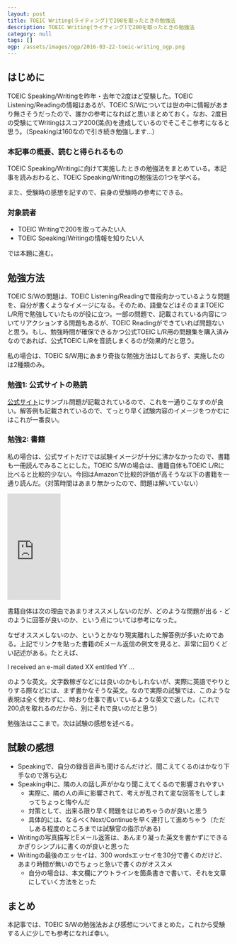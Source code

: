```yaml
---
layout: post
title: TOEIC Writing(ライティング)で200を取ったときの勉強法
description: TOEIC Writing(ライティング)で200を取ったときの勉強法
category: null
tags: []
ogp: /assets/images/ogp/2016-03-22-toeic-writing_ogp.png
---
```


## はじめに

TOEIC Speaking/Writingを昨年・去年で2度ほど受験した。TOEIC Listening/Readingの情報はあるが、TOEIC S/Wについては世の中に情報があまり無さそうだったので、誰かの参考になればと思いまとめておく。なお、2度目の受験にてWritingはスコア200(満点)を達成しているのでそこそこ参考になると思う。（Speakingは160なので引き続き勉強します…）

### 本記事の概要、読むと得られるもの

TOEIC Speaking/Writingに向けて実施したときの勉強法をまとめている。本記事を読みおわると、TOEIC Speaking/Writingの勉強法の1つを学べる。

また、受験時の感想を記すので、自身の受験時の参考にできる。

### 対象読者

- TOEIC Writingで200を取ってみたい人
- TOEIC Speaking/Writingの情報を知りたい人

では本題に進む。

<script async src="//pagead2.googlesyndication.com/pagead/js/adsbygoogle.js"></script>
<!-- iwashico_middle -->
<ins class="adsbygoogle"
     style="display:block"
     data-ad-client="ca-pub-4737755123993145"
     data-ad-slot="6593095118"
     data-ad-format="auto"></ins>
<script>
(adsbygoogle = window.adsbygoogle || []).push({});
</script>

## 勉強方法

TOEIC S/Wの問題は、TOEIC Listening/Readingで普段向かっているような問題を、自分が書くようなイメージになる。そのため、語彙などはそのままTOEIC L/R用で勉強していたものが役に立つ。一部の問題で、記載されている内容についてリアクションする問題もあるが、TOEIC Readingができていれば問題ないと思う。もし、勉強時間が確保できるかつ公式TOEIC L/R用の問題集を購入済みなのであれば、公式TOEIC L/Rを音読しまくるのが効果的だと思う。

私の場合は、TOEIC S/W用にあまり奇抜な勉強方法はしておらず、実施したのは2種類のみ。

### 勉強1: 公式サイトの熟読

[公式サイト](http://square.toeic.or.jp/prsw/sw/challenge/)にサンプル問題が記載されているので、これを一通りこなすのが良い。解答例も記載されているので、てっとり早く試験内容のイメージをつかむにはこれが一番良い。

### 勉強2: 書籍

私の場合は、公式サイトだけでは試験イメージが十分に沸かなかったので、書籍も一冊読んでみることにした。TOEIC S/Wの場合は、書籍自体もTOEIC L/Rに比べると比較的少ない。今回はAmazonで比較的評価が高そうな以下の書籍を一通り読んだ。（対策時間はあまり無かったので、問題は解いていない）

<iframe src="http://rcm-fe.amazon-adsystem.com/e/cm?t=iwashiweb-22&o=9&p=8&l=as1&asins=4327291064&ref=qf_sp_asin_til&fc1=000000&IS2=1&lt1=_blank&m=amazon&lc1=0000FF&bc1=000000&bg1=FFFFFF&f=ifr" style="width:120px;height:240px;" scrolling="no" marginwidth="0" marginheight="0" frameborder="0"></iframe>

書籍自体は次の理由であまりオススメしないのだが、どのような問題が出る・どのように回答が良いのか、という点については参考になった。

なぜオススメしないのか、というとかなり現実離れした解答例が多いためである。上記でリンクを貼った書籍のEメール返信の例文を見ると、非常に回りくどい記述がある。たとえば、

I received an e-mail dated XX entitled YY ...

のような英文。文字数稼ぎなどには良いのかもしれないが、実際に英語でやりとりする際などには、まず書かなそうな英文。なので実際の試験では、このような表現は全く使わずに、時おり仕事で書いているような英文で返した。(これで200点を取れるのだから、別にそれで良いのだと思う)

勉強法はここまで。次は試験の感想を述べる。

## 試験の感想

- Speakingで、自分の録音音声も聞けるんだけど、聞こえてくるのはかなり下手なので落ち込む
- Speaking中に、隣の人の話し声がかなり聞こえてくるので影響されやすい
  - 実際に、隣の人の声に影響されて、考えが乱されて変な回答をしてしまってちょっと悔やんだ
  - 対策として、出来る限り早く問題をはじめちゃうのが良いと思う
  - 具体的には、なるべくNext/Continueを早く連打して進めちゃう（ただしある程度のところまでは試験官の指示がある)
- Writingの写真描写とEメール返答は、あんまり凝った英文を書かずにできるかぎりシンプルに書くのが良いと思った
- Writingの最後のエッセイは、300 wordsエッセイを30分で書くのだけど、あまり時間が無いのでちょっと急いで書くのがオススメ
  - 自分の場合は、本文欄にアウトラインを箇条書きで書いて、それを文章にしていく方法をとった

## まとめ

本記事では、TOEIC S/Wの勉強法および感想についてまとめた。これから受験する人に少しでも参考になれば幸い。

